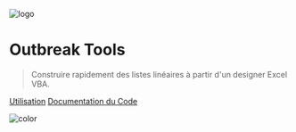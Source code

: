 <!-- docsify coverpage -->

![logo](/_media/icon.png)

# Outbreak Tools

> Construire rapidement des listes linéaires à partir d'un designer Excel VBA.

[Utilisation](/fr-users/)
[Documentation du Code](/fr-codes_docs/)

<!-- Background Color -->

![color](#f0f0f0)
